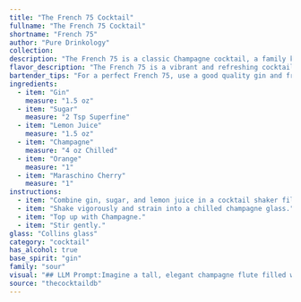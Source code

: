 ```yaml
---
title: "The French 75 Cocktail"
fullname: "The French 75 Cocktail"
shortname: "French 75"
author: "Pure Drinkology"
collection:
description: "The French 75 is a classic Champagne cocktail, a family known for their celebratory elegance.  Created during World War I in Paris, this potent concoction was named for the powerful French 75mm field gun. "
flavor_description: "The French 75 is a vibrant and refreshing cocktail.  The gin's juniper notes dance with the bright acidity of lemon, balanced by the sweetness of sugar.  Champagne adds a lively effervescence and delicate fruitiness, while the orange zest and maraschino cherry offer a subtle sweetness and complexity.  The overall flavor profile is tart, crisp, and celebratory, with a delightful interplay of citrus and botanicals. "
bartender_tips: "For a perfect French 75, use a good quality gin and fresh lemon juice.  Don't skimp on the sugar – it balances the acidity of the lemon and gin.  Shake vigorously with ice to chill thoroughly, then strain into a chilled coupe glass. Top with champagne for a bubbly finish. Garnish with an orange twist and a maraschino cherry for a classic touch. "
ingredients:
  - item: "Gin"
    measure: "1.5 oz"
  - item: "Sugar"
    measure: "2 Tsp Superfine"
  - item: "Lemon Juice"
    measure: "1.5 oz"
  - item: "Champagne"
    measure: "4 oz Chilled"
  - item: "Orange"
    measure: "1"
  - item: "Maraschino Cherry"
    measure: "1"
instructions:
  - item: "Combine gin, sugar, and lemon juice in a cocktail shaker filled with ice."
  - item: "Shake vigorously and strain into a chilled champagne glass."
  - item: "Top up with Champagne."
  - item: "Stir gently."
glass: "Collins glass"
category: "cocktail"
has_alcohol: true
base_spirit: "gin"
family: "sour"
visual: "## LLM Prompt:Imagine a tall, elegant champagne flute filled with a pale, shimmering liquid that captures the essence of a Parisian sunset. The base is a delicate blush of pink, hinting at the sweetness of the sugar and the tangy allure of the lemon juice. As the liquid climbs, it gradually transitions to a crystal clear, almost ethereal hue, mirroring the sparkling effervescence of the champagne. Atop this liquid cascade, a vibrant orange slice and a bright red maraschino cherry add playful pops of color, completing the scene with a flourish. The gin, though not visible, lingers in the air, its subtle botanical aroma adding a sophisticated complexity to the visual symphony. Describe this exquisite visual experience, capturing the essence of the French 75. "
source: "thecocktaildb"
---
```


